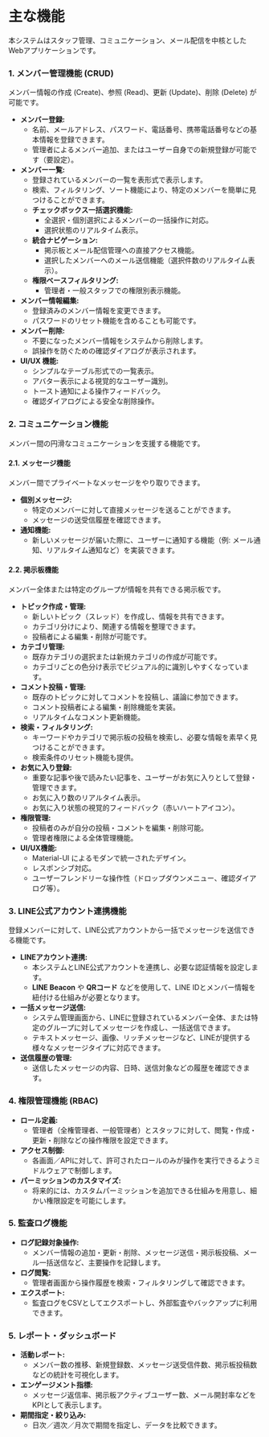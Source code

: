 # 主な機能

本システムはスタッフ管理、コミュニケーション、メール配信を中核としたWebアプリケーションです。

### 1. メンバー管理機能 (CRUD)

メンバー情報の作成 (Create)、参照 (Read)、更新 (Update)、削除 (Delete) が可能です。

* **メンバー登録:**
    * 名前、メールアドレス、パスワード、電話番号、携帯電話番号などの基本情報を登録できます。
    * 管理者によるメンバー追加、またはユーザー自身での新規登録が可能です（要設定）。
* **メンバー一覧:**
    * 登録されているメンバーの一覧を表形式で表示します。
    * 検索、フィルタリング、ソート機能により、特定のメンバーを簡単に見つけることができます。
    * **チェックボックス一括選択機能:**
        * 全選択・個別選択によるメンバーの一括操作に対応。
        * 選択状態のリアルタイム表示。
    * **統合ナビゲーション:**
        * 掲示板とメール配信管理への直接アクセス機能。
        * 選択したメンバーへのメール送信機能（選択件数のリアルタイム表示）。
    * **権限ベースフィルタリング:**
        * 管理者・一般スタッフでの権限別表示機能。
* **メンバー情報編集:**
    * 登録済みのメンバー情報を変更できます。
    * パスワードのリセット機能を含めることも可能です。
* **メンバー削除:**
    * 不要になったメンバー情報をシステムから削除します。
    * 誤操作を防ぐための確認ダイアログが表示されます。
* **UI/UX 機能:**
    * シンプルなテーブル形式での一覧表示。
    * アバター表示による視覚的なユーザー識別。
    * トースト通知による操作フィードバック。
    * 確認ダイアログによる安全な削除操作。

### 2. コミュニケーション機能

メンバー間の円滑なコミュニケーションを支援する機能です。

#### 2.1. メッセージ機能

メンバー間でプライベートなメッセージをやり取りできます。

* **個別メッセージ:**
    * 特定のメンバーに対して直接メッセージを送ることができます。
    * メッセージの送受信履歴を確認できます。
* **通知機能:**
    * 新しいメッセージが届いた際に、ユーザーに通知する機能（例: メール通知、リアルタイム通知など）を実装できます。

#### 2.2. 掲示板機能

メンバー全体または特定のグループが情報を共有できる掲示板です。

* **トピック作成・管理:**
    * 新しいトピック（スレッド）を作成し、情報を共有できます。
    * カテゴリ分けにより、関連する情報を整理できます。
    * 投稿者による編集・削除が可能です。
* **カテゴリ管理:**
    * 既存カテゴリの選択または新規カテゴリの作成が可能です。
    * カテゴリごとの色分け表示でビジュアル的に識別しやすくなっています。
* **コメント投稿・管理:**
    * 既存のトピックに対してコメントを投稿し、議論に参加できます。
    * コメント投稿者による編集・削除機能を実装。
    * リアルタイムなコメント更新機能。
* **検索・フィルタリング:**
    * キーワードやカテゴリで掲示板の投稿を検索し、必要な情報を素早く見つけることができます。
    * 検索条件のリセット機能も提供。
* **お気に入り登録:**
    * 重要な記事や後で読みたい記事を、ユーザーがお気に入りとして登録・管理できます。
    * お気に入り数のリアルタイム表示。
    * お気に入り状態の視覚的フィードバック（赤いハートアイコン）。
* **権限管理:**
    * 投稿者のみが自分の投稿・コメントを編集・削除可能。
    * 管理者権限による全体管理機能。
* **UI/UX機能:**
    * Material-UI によるモダンで統一されたデザイン。
    * レスポンシブ対応。
    * ユーザーフレンドリーな操作性（ドロップダウンメニュー、確認ダイアログ等）。

### 3. LINE公式アカウント連携機能

登録メンバーに対して、LINE公式アカウントから一括でメッセージを送信できる機能です。

* **LINEアカウント連携:**
    * 本システムとLINE公式アカウントを連携し、必要な認証情報を設定します。
    * **LINE Beacon** や **QRコード** などを使用して、LINE IDとメンバー情報を紐付ける仕組みが必要となります。
* **一括メッセージ送信:**
    * システム管理画面から、LINEに登録されているメンバー全体、または特定のグループに対してメッセージを作成し、一括送信できます。
    * テキストメッセージ、画像、リッチメッセージなど、LINEが提供する様々なメッセージタイプに対応できます。
* **送信履歴の管理:**
    * 送信したメッセージの内容、日時、送信対象などの履歴を確認できます。
    
### 4. 権限管理機能 (RBAC)

* **ロール定義:**
    * 管理者（全権管理者、一般管理者）とスタッフに対して、閲覧・作成・更新・削除などの操作権限を設定できます。
* **アクセス制御:**
    * 各画面／APIに対して、許可されたロールのみが操作を実行できるようミドルウェアで制御します。
* **パーミッションのカスタマイズ:**
    * 将来的には、カスタムパーミッションを追加できる仕組みを用意し、細かい権限設定を可能にします。

### 5. 監査ログ機能

* **ログ記録対象操作:**
    * メンバー情報の追加・更新・削除、メッセージ送信・掲示板投稿、メール一括送信など、主要操作を記録します。
* **ログ閲覧:**
    * 管理者画面から操作履歴を検索・フィルタリングして確認できます。
* **エクスポート:**
    * 監査ログをCSVとしてエクスポートし、外部監査やバックアップに利用できます。

### 5. レポート・ダッシュボード

* **活動レポート:**
    * メンバー数の推移、新規登録数、メッセージ送受信件数、掲示板投稿数などの統計を可視化します。
* **エンゲージメント指標:**
    * メッセージ返信率、掲示板アクティブユーザー数、メール開封率などをKPIとして表示します。
* **期間指定・絞り込み:**
    * 日次／週次／月次で期間を指定し、データを比較できます。
